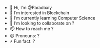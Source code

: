 - 👋 Hi, I’m @Paradoxiy
- 👀 I’m interested in Blockchain
- 🌱 I’m currently learning Computer Science
- 💞️ I’m looking to collaborate on ?
- 📫 How to reach me ?
- 😄 Pronouns: ?
- ⚡ Fun fact: ?

<!---
Paradoxiy/Paradoxiy is a ✨ special ✨ repository because its `README.md` (this file) appears on your GitHub profile.
You can click the Preview link to take a look at your changes.
--->
